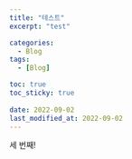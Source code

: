 ```yaml
---
title: "테스트"
excerpt: "test"

categories:
  - Blog
tags:
  - [Blog]

toc: true
toc_sticky: true
 
date: 2022-09-02
last_modified_at: 2022-09-02
---
```


세 번째!